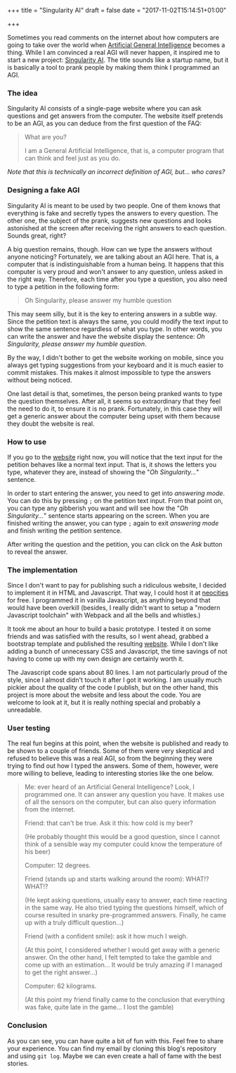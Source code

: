 +++
title = "Singularity AI"
draft = false
date = "2017-11-02T15:14:51+01:00"

+++

Sometimes you read comments on the internet about how computers are going to
take over the world when [Artificial General Intelligence][agi] becomes a thing.
While I am convinced a real AGI will never happen, it inspired me to start a
new project: [Singularity AI][s-ai]. The title sounds like a startup name,
but it is basically a tool to prank people by making them think I programmed
an AGI.

### The idea

Singularity AI consists of a single-page website where you can ask questions
and get answers from the computer. The website itself pretends to be an AGI,
as you can deduce from the first question of the FAQ:

> What are you?
>
> I am a General Artificial Intelligence, that is, a computer program that can think and feel just as you do.

*Note that this is technically an incorrect definition of AGI, but... who cares?*

### Designing a fake AGI

Singularity AI is meant to be used by two people. One of them knows that everything is fake
and secretly types the answers to every question. The other one, the subject of the prank,
suggests new questions and looks astonished at the screen after receiving the right answers
to each question. Sounds great, right?

A big question remains, though. How can we type the answers without anyone noticing?
Fortunately, we are talking about an AGI here. That is, a computer that is indistinguishable
from a human being. It happens that this computer is very proud and won't answer to any
question, unless asked in the right way. Therefore, each time after you type a question,
you also need to type a petition in the following form:

> Oh Singularity, please answer my humble question

This may seem silly, but it is the key to entering answers in a subtle way. Since the
petition text is always the same, you could modify the text input to show the same
sentence regardless of what you type. In other words, you can write the answer and have
the website display the sentence: *Oh Singularity, please answer my humble question*.

By the way, I didn't bother to get the website working on mobile, since you always
get typing suggestions from your keyboard and it is much easier to commit mistakes.
This makes it almost impossible to type the answers without being noticed.

One last detail is that, sometimes, the person being pranked wants to type the question
themselves. After all, it seems so extraordinary that they feel the need to do it,
to ensure it is no prank. Fortunately, in this case they will get a generic answer about the computer
being upset with them because they doubt the website is real.

### How to use

If you go to the [website][s-ai] right now, you will notice that the text input for
the petition behaves like a normal text input. That is, it shows the letters you type,
whatever they are, instead of showing the "*Oh Singularity...*" sentence.

In order to start entering the answer, you need to get into *answering mode*. You can
do this by pressing `;` on the petition text input. From that point on, you can type any
gibberish you want and will see how the "*Oh Singularity...*" sentence starts appearing
on the screen. When you are finished writing the answer, you can type `;` again to exit
*answering mode* and finish writing the petition sentence.

After writing the question and the petition, you can click on the *Ask* button to reveal
the answer.

### The implementation

Since I don't want to pay for publishing such a ridiculous website, I decided to
implement it in HTML and Javascript. That way, I could host it at [neocities][neocities]
for free. I programmed it in vanilla Javascript, as anything beyond that would have been
overkill (besides, I really didn't want to setup a "modern Javascript toolchain" with Webpack
and all the bells and whistles.)

It took me about an hour to build a basic prototype. I tested it on some friends and was
satisfied with the results, so I went ahead, grabbed a bootstrap template and published
the resulting [website][s-ai]. While I don't like adding a bunch of unnecessary CSS and
Javascript, the time savings of not having to come up with my own design are certainly
worth it.

The Javascript code spans about 80 lines. I am not particularly proud of the style,
since I almost didn't touch it after I got it working. I am usually much pickier about
the quality of the code I publish, but on the other hand, this project is more
about the website and less about the code. You are welcome to look at it, but
it is really nothing special and probably a unreadable.

### User testing

The real fun begins at this point, when the website is published and ready to
be shown to a couple of friends. Some of them were very skeptical and refused
to believe this was a real AGI, so from the beginning they were trying to find
out how I typed the answers. Some of them, however, were more willing to believe,
leading to interesting stories like the one below.

> Me: ever heard of an Artificial General Intelligence? Look, I programmed one. It
> can answer any question you have. It makes use of all the sensors on the computer,
> but can also query information from the internet.
>
> Friend: that can't be true. Ask it this: how cold is my beer?
>
> (He probably thought this would be a good question, since I cannot think of a sensible way my
> computer could know the temperature of his beer)
>
> Computer: 12 degrees.
>
> Friend (stands up and starts walking around the room): WHAT!? WHAT!?
>
> (He kept asking questions, usually easy to answer, each time reacting in the same way.
> He also tried typing the questions himself, which of course resulted in snarky
> pre-programmed answers. Finally, he came up with a truly difficult
> question...)
>
> Friend (with a confident smile): ask it how much I weigh.
>
> (At this point, I considered whether I would get away with a generic answer.
> On the other hand, I felt tempted to take the gamble and come up with an
> estimation... It would be truly amazing if I managed to get the right answer...)
>
> Computer: 62 kilograms.
>
> (At this point my friend finally came to the conclusion that everything was fake,
> quite late in the game... I lost the gamble)

### Conclusion

As you can see, you can have quite a bit of fun with this. Feel free to share your
experience. You can find my email by cloning this blog's repository and using `git log`.
Maybe we can even create a hall of fame with the best stories.

[agi]: https://en.wikipedia.org/wiki/Artificial_general_intelligence
[s-ai]: https://singularity-ai.neocities.org/
[neocities]: https://neocities.org
